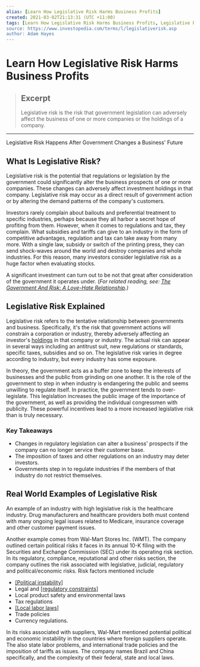 ```yaml
---
alias: [Learn How Legislative Risk Harms Business Profits]
created: 2021-03-02T21:13:31 (UTC +11:00)
tags: [Learn How Legislative Risk Harms Business Profits, Legislative Risk Happens After Government Changes a Business' Future]
source: https://www.investopedia.com/terms/l/legislativerisk.asp
author: Adam Hayes
---
```


# Learn How Legislative Risk Harms Business Profits

> ## Excerpt
> Legislative risk is the risk that government legislation can adversely affect the business of one or more companies or the holdings of a company.

---

Legislative Risk Happens After Government Changes a Business' Future
## What Is Legislative Risk?

Legislative risk is the potential that regulations or legislation by the government could significantly alter the business prospects of one or more companies. These changes can adversely affect investment holdings in that company. Legislative risk may occur as a direct result of government action or by altering the demand patterns of the company's customers.

Investors rarely complain about bailouts and preferential treatment to specific industries, perhaps because they all harbor a secret hope of profiting from them. However, when it comes to regulations and tax, they complain. What subsidies and tariffs can give to an industry in the form of competitive advantages, regulation and tax can take away from many more. With a single law, subsidy or switch of the printing press, they can send shock-waves around the world and destroy companies and whole industries. For this reason, many investors consider legislative risk as a huge factor when evaluating stocks.

A significant investment can turn out to be not that great after consideration of the government it operates under. (_For related reading, see: [The Government And Risk: A Love-Hate Relationship](https://www.investopedia.com/articles/basics/03/050203.asp).)_

## Legislative Risk Explained

Legislative risk refers to the tentative relationship between governments and business. Specifically, it's the risk that government actions will constrain a corporation or industry, thereby adversely affecting an investor's [holdings](https://www.investopedia.com/terms/h/holdings.asp#axzz1bhzeaurB) in that company or industry. The actual risk can appear in several ways including an antitrust suit, new regulations or standards, specific taxes, subsidies and so on. The legislative risk varies in degree according to industry, but every industry has some exposure.

In theory, the government acts as a buffer zone to keep the interests of businesses and the public from grinding on one another. It is the role of the government to step in when industry is endangering the public and seems unwilling to regulate itself. In practice, the government tends to over-legislate. This legislation increases the public image of the importance of the government, as well as providing the individual congressmen with publicity. These powerful incentives lead to a more increased legislative risk than is truly necessary.

### Key Takeaways

-   Changes in regulatory legislation can alter a business' prospects if the company can no longer service their customer base.
-   The imposition of taxes and other regulations on an industry may deter investors.
-   Governments step in to regulate industries if the members of that industry do not restrict themselves.

## Real World Examples of Legislative Risk

An example of an industry with high legislative risk is the healthcare industry. Drug manufacturers and healthcare providers both must contend with many ongoing legal issues related to Medicare, insurance coverage and other customer payment issues.

Another example comes from Wal-Mart Stores Inc. (WMT). The company outlined certain political risks it faces in its annual 10-K filing with the Securities and Exchange Commission (SEC) under its operating risk section. In its regulatory, compliance, reputational and other risks section, the company outlines the risk associated with legislative, judicial, regulatory and political/economic risks. Risk factors mentioned include

-   [[Political instability]](https://www.investopedia.com/terms/c/countryrisk.asp)
-   Legal and [[regulatory constraints]](https://www.investopedia.com/terms/r/regulatory_risk.asp)
-   Local product safety and environmental laws
-   Tax regulations
-   [[Local labor laws]](https://www.investopedia.com/terms/f/fair-labor-standards-act-flsa.asp)
-   Trade policies
-   Currency regulations.

In its risks associated with suppliers, Wal-Mart mentioned potential political and economic instability in the countries where foreign suppliers operate. The also state labor problems, and international trade policies and the imposition of tariffs as issues. The company names Brazil and China specifically, and the complexity of their federal, state and local laws.
